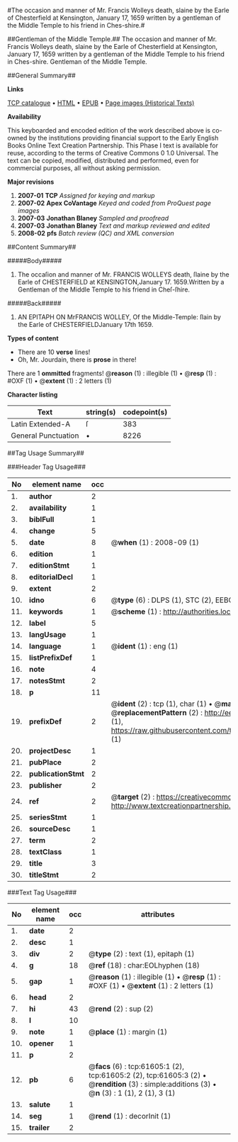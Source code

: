 #The occasion and manner of Mr. Francis Wolleys death, slaine by the Earle of Chesterfield at Kensington, January 17, 1659 written by a gentleman of the Middle Temple to his friend in Ches-shire.#

##Gentleman of the Middle Temple.##
The occasion and manner of Mr. Francis Wolleys death, slaine by the Earle of Chesterfield at Kensington, January 17, 1659 written by a gentleman of the Middle Temple to his friend in Ches-shire.
Gentleman of the Middle Temple.

##General Summary##

**Links**

[TCP catalogue](http://www.ota.ox.ac.uk/tcp/)  • 
[HTML](http://tei.it.ox.ac.uk/tcp/Texts-HTML/free/A38/A38523.html)  • 
[EPUB](http://tei.it.ox.ac.uk/tcp/Texts-EPUB/free/A38/A38523.epub) • 
[Page images (Historical Texts)](https://data.historicaltexts.jisc.ac.uk/view?pubId=eebo-12413281e&pageId=eebo-12413281e-61605-1)

**Availability**

This keyboarded and encoded edition of the
	       work described above is co-owned by the institutions
	       providing financial support to the Early English Books
	       Online Text Creation Partnership. This Phase I text is
	       available for reuse, according to the terms of Creative
	       Commons 0 1.0 Universal. The text can be copied,
	       modified, distributed and performed, even for
	       commercial purposes, all without asking permission.

**Major revisions**

1. __2007-01__ __TCP__ *Assigned for keying and markup*
1. __2007-02__ __Apex CoVantage__ *Keyed and coded from ProQuest page images*
1. __2007-03__ __Jonathan Blaney__ *Sampled and proofread*
1. __2007-03__ __Jonathan Blaney__ *Text and markup reviewed and edited*
1. __2008-02__ __pfs__ *Batch review (QC) and XML conversion*

##Content Summary##

#####Body#####

1. The occaſion and manner of Mr. FRANCIS WOLLEYS death, ſlaine by the Earle of CHESTERFIELD at KENSINGTON,January 17. 1659.Written by a Gentleman of the Middle Temple to his friend in Cheſ-ſhire.

#####Back#####

1. AN EPITAPH ON MrFRANCIS WOLLEY, Of the Middle-Temple: ſlain by the Earle of CHESTERFIELDJanuary 17th 1659.

**Types of content**

  * There are 10 **verse** lines!
  * Oh, Mr. Jourdain, there is **prose** in there!

There are 1 **ommitted** fragments! 
 @__reason__ (1) : illegible (1)  •  @__resp__ (1) : #OXF (1)  •  @__extent__ (1) : 2 letters (1)

**Character listing**


|Text|string(s)|codepoint(s)|
|---|---|---|
|Latin Extended-A|ſ|383|
|General Punctuation|•|8226|

##Tag Usage Summary##

###Header Tag Usage###

|No|element name|occ|attributes|
|---|---|---|---|
|1.|__author__|2||
|2.|__availability__|1||
|3.|__biblFull__|1||
|4.|__change__|5||
|5.|__date__|8| @__when__ (1) : 2008-09 (1)|
|6.|__edition__|1||
|7.|__editionStmt__|1||
|8.|__editorialDecl__|1||
|9.|__extent__|2||
|10.|__idno__|6| @__type__ (6) : DLPS (1), STC (2), EEBO-CITATION (1), OCLC (1), VID (1)|
|11.|__keywords__|1| @__scheme__ (1) : http://authorities.loc.gov/ (1)|
|12.|__label__|5||
|13.|__langUsage__|1||
|14.|__language__|1| @__ident__ (1) : eng (1)|
|15.|__listPrefixDef__|1||
|16.|__note__|4||
|17.|__notesStmt__|2||
|18.|__p__|11||
|19.|__prefixDef__|2| @__ident__ (2) : tcp (1), char (1)  •  @__matchPattern__ (2) : ([0-9\-]+):([0-9IVX]+) (1), (.+) (1)  •  @__replacementPattern__ (2) : http://eebo.chadwyck.com/downloadtiff?vid=$1&page=$2 (1), https://raw.githubusercontent.com/textcreationpartnership/Texts/master/tcpchars.xml#$1 (1)|
|20.|__projectDesc__|1||
|21.|__pubPlace__|2||
|22.|__publicationStmt__|2||
|23.|__publisher__|2||
|24.|__ref__|2| @__target__ (2) : https://creativecommons.org/publicdomain/zero/1.0/ (1), http://www.textcreationpartnership.org/docs/. (1)|
|25.|__seriesStmt__|1||
|26.|__sourceDesc__|1||
|27.|__term__|2||
|28.|__textClass__|1||
|29.|__title__|3||
|30.|__titleStmt__|2||


###Text Tag Usage###

|No|element name|occ|attributes|
|---|---|---|---|
|1.|__date__|2||
|2.|__desc__|1||
|3.|__div__|2| @__type__ (2) : text (1), epitaph (1)|
|4.|__g__|18| @__ref__ (18) : char:EOLhyphen (18)|
|5.|__gap__|1| @__reason__ (1) : illegible (1)  •  @__resp__ (1) : #OXF (1)  •  @__extent__ (1) : 2 letters (1)|
|6.|__head__|2||
|7.|__hi__|43| @__rend__ (2) : sup (2)|
|8.|__l__|10||
|9.|__note__|1| @__place__ (1) : margin (1)|
|10.|__opener__|1||
|11.|__p__|2||
|12.|__pb__|6| @__facs__ (6) : tcp:61605:1 (2), tcp:61605:2 (2), tcp:61605:3 (2)  •  @__rendition__ (3) : simple:additions (3)  •  @__n__ (3) : 1 (1), 2 (1), 3 (1)|
|13.|__salute__|1||
|14.|__seg__|1| @__rend__ (1) : decorInit (1)|
|15.|__trailer__|2||
